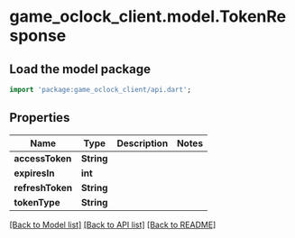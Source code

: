 # game_oclock_client.model.TokenResponse

## Load the model package
```dart
import 'package:game_oclock_client/api.dart';
```

## Properties
Name | Type | Description | Notes
------------ | ------------- | ------------- | -------------
**accessToken** | **String** |  | 
**expiresIn** | **int** |  | 
**refreshToken** | **String** |  | 
**tokenType** | **String** |  | 

[[Back to Model list]](../README.md#documentation-for-models) [[Back to API list]](../README.md#documentation-for-api-endpoints) [[Back to README]](../README.md)


